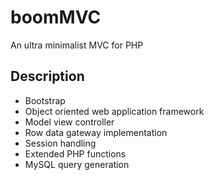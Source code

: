 # boomMVC
An ultra minimalist MVC for PHP

## Description
 - Bootstrap
 - Object oriented web application framework
 - Model view controller
 - Row data gateway implementation
 - Session handling
 - Extended PHP functions
 - MySQL query generation
